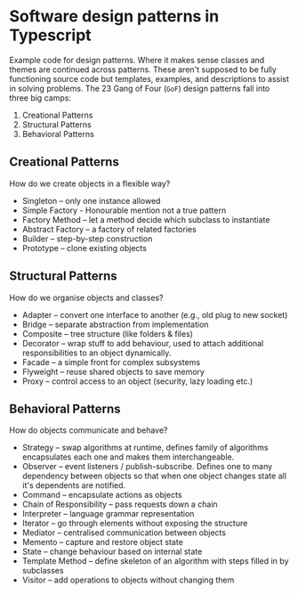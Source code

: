 # Software design patterns in Typescript

Example code for design patterns. Where it makes sense classes and themes are continued across patterns.
These aren't supposed to be fully functioning source code but templates, examples, and descriptions to assist in solving problems.
The 23 Gang of Four (`GoF`) design patterns fall into three big camps:

1. Creational Patterns
2. Structural Patterns
3. Behavioral Patterns

## Creational Patterns
How do we create objects in a flexible way?

- Singleton – only one instance allowed
- Simple Factory - Honourable mention not a true pattern
- Factory Method – let a method decide which subclass to instantiate
- Abstract Factory – a factory of related factories
- Builder – step-by-step construction
- Prototype – clone existing objects

## Structural Patterns
How do we organise objects and classes?

- Adapter – convert one interface to another (e.g., old plug to new socket)
- Bridge – separate abstraction from implementation
- Composite – tree structure (like folders & files)
- Decorator – wrap stuff to add behaviour, used to attach additional responsibilities to an object dynamically.
- Facade – a simple front for complex subsystems
- Flyweight – reuse shared objects to save memory
- Proxy – control access to an object (security, lazy loading etc.)

## Behavioral Patterns
How do objects communicate and behave?

- Strategy – swap algorithms at runtime, defines family of algorithms encapsulates each one and makes them interchangeable. 
- Observer – event listeners / publish-subscribe. Defines one to many dependency between objects so that when one object changes state all it's dependents are notified. 
- Command – encapsulate actions as objects
- Chain of Responsibility – pass requests down a chain
- Interpreter – language grammar representation
- Iterator – go through elements without exposing the structure
- Mediator – centralised communication between objects
- Memento – capture and restore object state
- State – change behaviour based on internal state
- Template Method – define skeleton of an algorithm with steps filled in by subclasses
- Visitor – add operations to objects without changing them